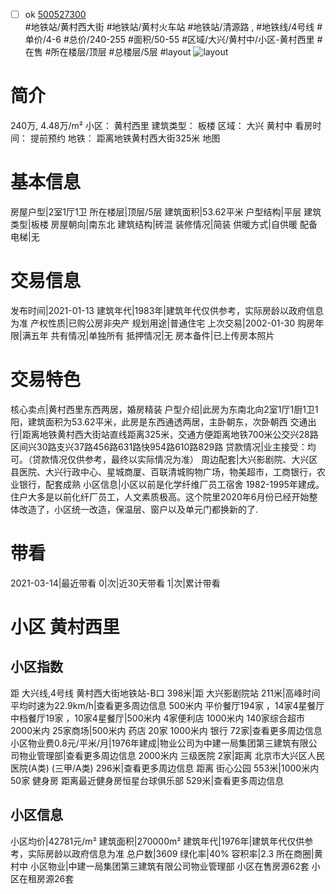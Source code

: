 - [ ] ok [500527300](https://bj.5i5j.com/ershoufang/500527300.html)  
 #地铁站/黄村西大街 #地铁站/黄村火车站 #地铁站/清源路 ,  #地铁线/4号线
#单价/4-6 #总价/240-255 #面积/50-55   #区域/大兴/黄村中/小区-黄村西里 #在售 #所在楼层/顶层 #总楼层/5层 #layout 
![layout](http://image2.5i5j.com//group3/M00/00/DF/CgqJJF7oZ7WALdEYAAJg6Pmy7s0209.jpg_P5.jpg) 
# 简介 
 240万,  4.48万/m² 
小区： 黄村西里
建筑类型： 板楼
区域： 大兴 黄村中
看房时间： 提前预约
地铁： 距离地铁黄村西大街325米 地图
# 基本信息 
 房屋户型|2室1厅1卫
所在楼层|顶层/5层
建筑面积|53.62平米
户型结构|平层
建筑类型|板楼
房屋朝向|南东北
建筑结构|砖混
装修情况|简装
供暖方式|自供暖
配备电梯|无
# 交易信息 
 发布时间|2021-01-13
建筑年代|1983年|建筑年代仅供参考，实际房龄以政府信息为准
产权性质|已购公房非央产
规划用途|普通住宅
上次交易|2002-01-30
购房年限|满五年
共有情况|单独所有
抵押情况|无
房本备件|已上传房本照片
# 交易特色 
 核心卖点|黄村西里东西两居，婚房精装
户型介绍|此房为东南北向2室1厅1厨1卫1阳，建筑面积为53.62平米，此房是东西通透两居，主卧朝东，次卧朝西
交通出行|距离地铁黄村西大街站直线距离325米，交通方便距离地铁700米公交兴28路区间兴30路支兴37路456路631路快954路610路829路
贷款情况|业主接受：均可。（贷款情况仅供参考，最终以实际情况为准）
周边配套|大兴影剧院、大兴区县医院、大兴行政中心、星城商厦、百联清城购物广场，物美超市，工商银行，农业银行，配套成熟
小区信息|小区以前是化学纤维厂员工宿舍 1982-1995年建成。住户大多是以前化纤厂员工，人文素质极高。这个院里2020年6月份已经开始整体改造了，小区统一改造，保温层、窗户以及单元门都换新的了.
# 带看 
 2021-03-14|最近带看	 0|次|近30天带看	 1|次|累计带看
# 小区 黄村西里
## 小区指数 
 距 大兴线,4号线 黄村西大街地铁站-B口 398米|距 大兴影剧院站 211米|高峰时间平均时速为22.9km/h|查看更多周边信息
500米内 平价餐厅194家 ，14家4星餐厅
中档餐厅19家 ，10家4星餐厅|500米内 4家便利店
1000米内 140家综合超市
2000米内 25家商场|500米内 药店 20家
1000米内 银行 72家|查看更多周边信息
小区物业费0.8元/平米/月|1976年建成|物业公司为中建一局集团第三建筑有限公司物业管理部|查看更多周边信息
2000米内 三级医院 2家|距离 北京市大兴区人民医院(A类) (三甲/A类) 296米|查看更多周边信息
距离 街心公园 553米|1000米内 50家 健身房
距离最近健身房恒星台球俱乐部 529米|查看更多周边信息
## 小区信息 
 小区均价|42781元/m²
建筑面积|270000m²
建筑年代|1976年|建筑年代仅供参考，实际房龄以政府信息为准
总户数|3609
绿化率|40%
容积率|2.3
所在商圈|黄村中
小区物业|中建一局集团第三建筑有限公司物业管理部
小区在售房源62套
小区在租房源26套
